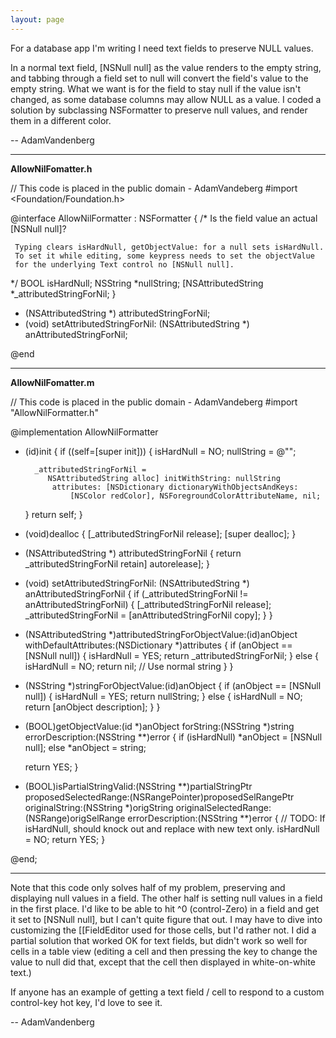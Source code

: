 ```yaml
---
layout: page
---
```


For a database app I'm writing I need text fields to preserve NULL values.

In a normal text field, [NSNull null] as the value renders to the empty string, and tabbing through a field set to null will convert the field's value to the empty string. What we want is for the field to stay null if the value isn't changed, as some database columns may allow NULL as a value. I coded a solution by subclassing NSFormatter to preserve null values, and render them in a different color.

-- AdamVandenberg

----

**AllowNilFomatter.h**

    
 // This code is placed in the public domain - AdamVandeberg
 #import <Foundation/Foundation.h>
 
 @interface AllowNilFormatter : NSFormatter
 {
 /*
     Is the field value an actual [NSNull null]?
     
     Typing clears isHardNull, getObjectValue: for a null sets isHardNull.
     To set it while editing, some keypress needs to set the objectValue
     for the underlying Text control no [NSNull null].
 */
     BOOL isHardNull;
     NSString *nullString;
     [NSAttributedString *_attributedStringForNil;
 }
 
 - (NSAttributedString *) attributedStringForNil;
 - (void) setAttributedStringForNil: (NSAttributedString *) anAttributedStringForNil;
 
 @end


----

**AllowNilFomatter.m**

    
 // This code is placed in the public domain - AdamVandeberg
 #import "AllowNilFormatter.h"
 
 @implementation AllowNilFormatter
 - (id)init
 {
     if ((self=[super init]))
     {
         isHardNull = NO;
         nullString = @"<NULL>";
         
         _attributedStringForNil = 
            NSAttributedString alloc] initWithString: nullString
             attributes: [NSDictionary dictionaryWithObjectsAndKeys:
                 [NSColor redColor], NSForegroundColorAttributeName, nil;
     }
     return self;
 }
 
 - (void)dealloc
 {
     [_attributedStringForNil release];
     [super dealloc];
 }
 
 - (NSAttributedString *) attributedStringForNil 
 { return _attributedStringForNil retain] autorelease]; }
 
 - (void) setAttributedStringForNil: 
    (NSAttributedString *) anAttributedStringForNil {
     if (_attributedStringForNil != anAttributedStringForNil) {
         [_attributedStringForNil release];
         _attributedStringForNil = [anAttributedStringForNil copy];
     }
 }
 
 
 - (NSAttributedString *)attributedStringForObjectValue:(id)anObject 
    withDefaultAttributes:(NSDictionary *)attributes
 {
     if (anObject == [NSNull null])
     {
         isHardNull = YES;
         return _attributedStringForNil;
     }
     else
     {
         isHardNull = NO;
         return nil;	// Use normal string
     }
 }
 
 - (NSString *)stringForObjectValue:(id)anObject
 {
     if (anObject == [NSNull null])
     {
         isHardNull = YES;
         return nullString;
     }
     else
     {
         isHardNull = NO;
         return [anObject description];
     }
 }
 
 - (BOOL)getObjectValue:(id *)anObject forString:(NSString *)string 
    errorDescription:(NSString **)error
 {
     if (isHardNull)
         *anObject = [NSNull null];
     else
         *anObject = string;
 
     return YES;
 }
 
 - (BOOL)isPartialStringValid:(NSString **)partialStringPtr 
    proposedSelectedRange:(NSRangePointer)proposedSelRangePtr 
    originalString:(NSString *)origString 
    originalSelectedRange:(NSRange)origSelRange 
    errorDescription:(NSString **)error
 {
     // TODO: If isHardNull, should knock out <NULL> and replace with new text only.
     isHardNull = NO;
     return YES;
 }
 
 @end;



----

Note that this code only solves half of my problem, preserving and displaying null values in a field. The other half is setting null values in a field in the first place. I'd like to be able to hit ^0 (control-Zero)  in a field and get it set to [NSNull null], but I can't quite figure that out. I may have to dive into customizing the [[FieldEditor used for those cells, but I'd rather not. I did a partial solution that worked OK for text fields, but didn't work so well for cells in a table view (editing a cell and then pressing the key to change the value to null did that, except that the cell then displayed in white-on-white text.)

If anyone has an example of getting a text field / cell to respond to a custom control-key hot key, I'd love to see it.

-- AdamVandenberg
